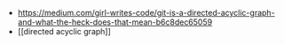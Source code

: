 - https://medium.com/girl-writes-code/git-is-a-directed-acyclic-graph-and-what-the-heck-does-that-mean-b6c8dec65059
- [[directed acyclic graph]]

